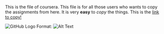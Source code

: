 This is the file of coursera.
This file is for all those users who wants to copy the assignments from here.
It is very **easy** to *copy* the things.
This is the [link to copy!](https://fonts.google.com/)

![GitHub Logo](/https://i.pinimg.com/originals/e4/43/6e/e4436e9474484cafc97c168c4e0fd90e.jpg)
Format: ![Alt Text](url)
